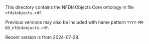 This directory contains the NFDI4Objects Core ontology in file `nfdi4objects.rdf`.

Previous versions may also be included with name pattern `YYYY-MM-DD_nfdi4objects.rdf`.

Recent version is from 2024-07-29.
